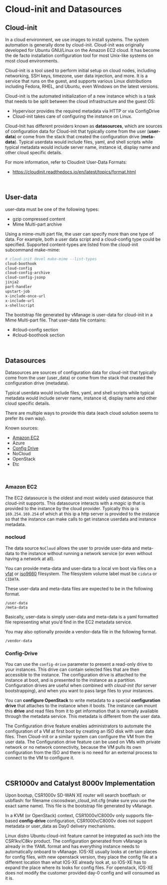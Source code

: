 # Cloud-init and Datasources

## **Cloud-init**

In a cloud environment, we use images to install systems. The system automation is generally done by cloud-init. Cloud-init was originally developed for Ubuntu GNU/Linux on the Amazon EC2 cloud. It has become the de facto installation configuration tool for most Unix-like systems on most cloud environments.

Cloud-init is a tool used to perform initial setup on cloud nodes, including networking, SSH keys, timezone, user data injection, and more. It is a service that runs on the guest, and supports various Linux distributions including Fedora, RHEL, and Ubuntu, even Windows on the latest versions.

Cloud-init is the automated initialization of a new instance which is a task that needs to be split between the cloud infrastructure and the guest OS:

- Hypervisor provides the required metadata via HTTP or via ConfigDrive
- Cloud-init takes care of configuring the instance on Linux.

Cloud-Init has different providers known as **datasources**, which are sources of configuration data for Cloud-init that typically come from the user (**user-data**) or come from the stack that created the configuration drive (**meta-data**). Typical userdata would include files, yaml, and shell scripts while typical metadata would include server name, instance id, display name and other cloud specific details.

For more information, refer to Cloudinit User-Data Formats:

- https://cloudinit.readthedocs.io/en/latest/topics/format.html

<br>

## User-data

user-data must be one of the following types:

- gzip compressed content
- Mime Multi-part archive

Using a mime-multi part file, the user can specify more than one type of data. For example, both a user data script and a cloud-config type could be specified. Supported content-types are listed from the cloud-init subcommand make-mime:

```bash
# cloud-init devel make-mime --list-types
cloud-boothook
cloud-config
cloud-config-archive
cloud-config-jsonp
jinja2
part-handler
upstart-job
x-include-once-url
x-include-url
x-shellscript
```

The bootstrap file generated by vManage is  user-data for cloud-init in a Mime Multi-part file. That user-data file contains:

- \#cloud-config section
- #cloud-boothook section

<br>

## Datasources

Datasources are sources of configuration data for cloud-init that typically come from the user (user_data) or come from the stack that created the configuration drive (metadata). 

Typical userdata would include files, yaml, and shell scripts while typical metadata would include server name, instance id, display name and other cloud specific details. 

There are multiple ways to provide this data (each cloud solution seems to prefer its own way).

Known sources:

- [Amazon EC2](https://cloudinit.readthedocs.io/en/latest/topics/datasources/ec2.html)
- Azure
- [Config Drive](https://cloudinit.readthedocs.io/en/latest/topics/datasources/configdrive.html)
- NoCloud
- OpenStack
- Etc 

<br>

### Amazon EC2

The EC2 datasource is the oldest and most widely used datasource that cloud-init supports. This datasource interacts with a *magic* ip that is provided to the instance by the cloud provider. Typically this ip is `169.254.169.254` of which at this ip a http server is provided to the instance so that the instance can make calls to get instance userdata and instance metadata.

### nocloud

The data source `NoCloud` allows the user to provide user-data and meta-data to the instance without running a network service (or even without having a network at all).

You can provide meta-data and user-data to a local vm boot via files on a [vfat](https://en.wikipedia.org/wiki/File_Allocation_Table) or [iso9660](https://en.wikipedia.org/wiki/ISO_9660) filesystem. The filesystem volume label must be `cidata` or `CIDATA`.

These user-data and meta-data files are expected to be in the following format.

```
/user-data
/meta-data
```

Basically, user-data is simply user-data and meta-data is a yaml formatted file representing what you’d find in the EC2 metadata service.

You may also optionally provide a vendor-data file in the following format.

```
/vendor-data
```

### Config-Drive

You can use the `config-drive` parameter to present a read-only drive to your instances. This drive can contain selected files that are then accessible to the instance. The configuration drive is attached to the instance at boot, and is presented to the instance as a partition. Configuration drives are useful when combined with *cloud-init* (for server bootstrapping), and when you want to pass large files to your instances.

You can **configure OpenStack** to write metadata to a special **configuration drive** that attaches to the instance when it boots. The instance can mount this **drive** and read files from it to get information that is normally available through the metadata service. This metadata is different from the user data.

The Configuration drive feature enables administrators to automate the configuration of a VM at first boot by creating an ISO disk with user data files. Then Cloud-init or a similar system can configure the VM from the user data. The Configuration drive feature can be used on VMs with private network or no network connectivity, because the VM pulls its own configuration from the ISO and there is no need for an external process to connect to the VM to configure it.

<br>

## CSR1000v and Catalyst 8000v Implementation

Upon bootup, CSR1000v SD-WAN XE router will search bootflash: or usbflash: for filename ciscosdwan_cloud_init.cfg (make sure you use the exact same name). This file is the bootstrap file generated by vManage.

In a KVM (or OpenStack) context, CSR1000v/C8000v only supports file-based **config-drive** configuration, CSR1000v/C8000v does not support metadata or user_data as Day0 delivery mechanisms.

Linux distro Ubuntu cloud-init feature cannot be integrated as such into the CSR1kv/C8kv product. The configuration generated from vManage is already in the YAML format and has everything instance needs to automatically onboard to vManage. IOS-XE usually looks at certain places for config files, with new openstack version, they place the config file at a different location than what IOS-XE already look at, so IOS-XE has to expand the place where its looks for config files. For openstack, IOS-XE does not modify the customer provided day-0 config and will consumed as it is.

<br>